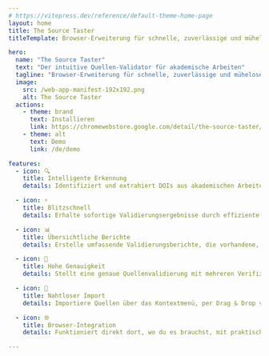 ```yaml
---
# https://vitepress.dev/reference/default-theme-home-page
layout: home
title: The Source Taster
titleTemplate: Browser-Erweiterung für schnelle, zuverlässige und mühelose Quellenvalidierung

hero:
  name: "The Source Taster"
  text: "Der intuitive Quellen-Validator für akademische Arbeiten"
  tagline: "Browser-Erweiterung für schnelle, zuverlässige und mühelose Quellenvalidierung"
  image:
    src: /web-app-manifest-192x192.png
    alt: The Source Taster
  actions:
    - theme: brand
      text: Installieren
      link: https://chromewebstore.google.com/detail/the-source-taster/leggmjghcbdfilhfkgnllhnhhbalpanp?hl=de
    - theme: alt
      text: Demo
      link: /de/demo

features:
  - icon: 🔍
    title: Intelligente Erkennung
    details: Identifiziert und extrahiert DOIs aus akademischen Arbeiten, PDFs und Websites mit intelligenter Mustererkennung

  - icon: ⚡
    title: Blitzschnell
    details: Erhalte sofortige Validierungsergebnisse durch effiziente API-Integration mit Crossref und DOI-Auflösungsdiensten

  - icon: 📊
    title: Übersichtliche Berichte
    details: Erstelle umfassende Validierungsberichte, die vorhandene, fehlende und ungültige Quellen auf einen Blick zeigen

  - icon: 🎯
    title: Hohe Genauigkeit
    details: Stellt eine genaue Quellenvalidierung mit mehreren Verifizierungsmethoden und Querverweisen sicher

  - icon: 🔄
    title: Nahtloser Import
    details: Importiere Quellen über das Kontextmenü, per Drag & Drop von PDFs oder direkte Texteingabe für maximale Flexibilität

  - icon: 🌐
    title: Browser-Integration
    details: Funktioniert direkt dort, wo du es brauchst, mit praktischem Browser-Erweiterungszugriff und intuitiver Bedienung

---
```


<style>

@media (min-width: 640px) {
  :root {
    --vp-home-hero-image-filter: blur(56px);
  }
}

@media (min-width: 960px) {
  :root {
    --vp-home-hero-image-filter: blur(68px);
  }
}
</style>
